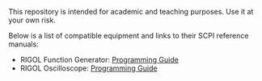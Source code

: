 This repository is intended for academic and teaching purposes. Use it at your own risk.

Below is a list of compatible equipment and links to their SCPI reference manuals:

 - RIGOL Function Generator: [Programming Guide](https://www.batronix.com/files/Rigol/Funktionsgeneratoren/_DG1000/DG1000_ProgrammingGuide_EN.pdf)
 - RIGOL Oscilloscope: [Programming Guide](https://www.batronix.com/files/Rigol/Oszilloskope/_DS&MSO1000Z/MSO_DS1000Z_ProgrammingGuide_EN.pdf)
